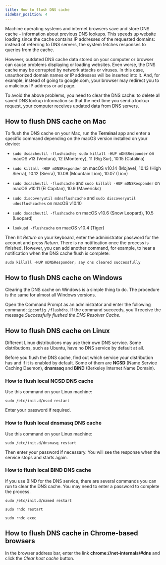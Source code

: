 ```yaml
---
title: How to flush DNS cache
sidebar_position: 4
---
```


Machine operating systems and internet browsers save and store DNS cache – information about previous DNS lookups. This speeds up website loading since the cache contains IP addresses of the requested domains: instead of referring to DNS servers, the system fetches responses to queries from the cache.

However, outdated DNS cache data stored on your computer or browser can cause problems displaying or loading websites. Even worse, the DNS cache may be corrupted by network attacks or viruses. In this case, unauthorized domain names or IP addresses will be inserted into it. And, for example, instead of going to google.com, your browser may redirect you to a malicious IP address or ad page.

To avoid the above problems, you need to clear the DNS cache: to delete all saved DNS lookup information so that the next time you send a lookup request, your computer receives updated data from DNS servers.

## How to flush DNS cache on Mac

To flush the DNS cache on your Mac, run the **Terminal** app and enter a specific command depending on the macOS version installed on your device:

* `sudo dscacheutil -flushcache; sudo killall -HUP mDNSResponder` on macOS v13 (Ventura), 12 (Monterey), 11 (Big Sur), 10.15 (Catalina)

* `sudo killall -HUP mDNSResponder` on macOS v10.14 (Mojave), 10.13 (High Sierra), 10.12 (Sierra), 10.08 (Mountain Lion), 10.07 (Lion)

* `sudo dscacheutil -flushcache` and `sudo killall -HUP mDNSResponder` on macOS v10.11 (El Capitan), 10.9 (Mavericks)

* `sudo discoveryutil mdnsflushcache` and `sudo discoveryutil udnsflushcaches` on macOS v10.10

* `sudo dscacheutil -flushcache` on macOS v10.6 (Snow Leopard), 10.5 (Leopard)

* `lookupd -flushcache` on macOS v10.4 (Tiger)

Then hit *Return* on your keyboard, enter the administrator password for the account and press *Return*. There is no notification once the process is finished. However, you can add another command, for example, to hear a notification when the DNS cache flush is complete:

`sudo killall -HUP mDNSResponder; say dns cleared successfully`

## How to flush DNS cache on Windows

Clearing the DNS cache on Windows is a simple thing to do. The procedure is the same for almost all Windows versions.

Open the Command Prompt as an administrator and enter the following command: `ipconfig /flushdns`. If the command succeeds, you'll receive the message *Successfully flushed the DNS Resolver Cache*.

## How to flush DNS cache on Linux

Different Linux distributions may use their own DNS service. Some distributions, such as Ubuntu, have no DNS service by default at all.

Before you flush the DNS cache, find out which service your distribution has and if it is enabled by default. Some of them are **NCSD** (Name Service Caching Daemon), **dnsmasq** and **BIND** (Berkeley Internet Name Domain).

### How to flush local NCSD DNS cache

Use this command on your Linux machine:

`sudo /etc/init.d/nscd restart`

Enter your password if required.

### How to flush local dnsmasq DNS сache

Use this command on your Linux machine:

`sudo /etc/init.d/dnsmasq restart`

Then enter your password if necessary. You will see the response when the service stops and starts again.

### How to flush local BIND DNS cache

If you use BIND for the DNS service, there are several commands you can run to clear the DNS cache. You may need to enter a password to complete the process.

`sudo /etc/init.d/named restart`

`sudo rndc restart`

`sudo rndc exec`

## How to flush DNS cache in Chrome-based browsers

In the browser address bar, enter the link **chrome://net-internals/#dns** and click the *Clear host cache* button. 
